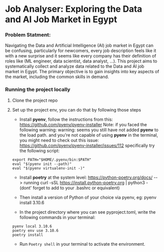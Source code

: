 # Job Analyser: Exploring the Data and AI Job Market in Egypt 

### Problem Statment:

Navigating the Data and Artificial Intelligence (AI) job market in Egypt can be confusing, particularly for newcomers, every job description feels like it with a new surprise and it seems like every company has their definition of roles like (ML engineer, data scientist, data analyst, ...). This project aims to systematically collect and analyze data related to the Data and AI job market in Egypt. The primary objective is to gain insights into key aspects of the market, including the common skills in demand.

### Running the project locally

1. Clone the project repo

2. Set up the project env, you can do that by following those steps

    * Install **pyenv**, follow the instructions from this: https://github.com/pyenv/pyenv-installer 
    Note: if you faced the following warning: warning: seems you still have not added **pyenv** to the load path. and you're not capable of using **pyenv** in the              terminal, you might need to check out this issue: https://github.com/pyenv/pyenv-installer/issues/112
    specifically try the following script:
    
    ```
    export PATH="$HOME/.pyenv/bin:$PATH"
    eval "$(pyenv init --path)"
    eval "$(pyenv virtualenv-init -)"
   ```
    
    * Install **poetry** at the system level: https://python-poetry.org/docs/ --> running curl -sSL https://install.python-poetry.org | python3 -(dont' forget to add 
    to your .bashrc or equivalent)

    * Then install a version of Python of your choice via pyenv, eg: pyenv install 3.10.6

    * In the project directory where you can see pyproject.toml, write the following commands in your terminal:
    ```
    pyenv local 3.10.6
    poetry env use 3.10.6
    poetry install
    ```
    * Run `Poetry shell` in your terminal to activate the environment. 
    
